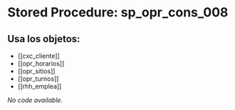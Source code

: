 # Stored Procedure: sp_opr_cons_008

## Usa los objetos:
- [[cxc_cliente]]
- [[opr_horarios]]
- [[opr_sitios]]
- [[opr_turnos]]
- [[rhh_emplea]]

*No code available.*

